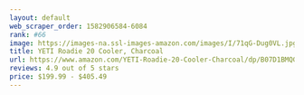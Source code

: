 ```yaml
---
layout: default 
﻿web_scraper_order: 1582906584-6084
rank: #66
image: https://images-na.ssl-images-amazon.com/images/I/71qG-Dug0VL.jpg
title: YETI Roadie 20 Cooler, Charcoal
url: https://www.amazon.com/YETI-Roadie-20-Cooler-Charcoal/dp/B07D1BMQGT/ref=zg_mw_lawn-garden_66?_encoding=UTF8&psc=1&refRID=N2N6WQVV95K578DRNN9Q
reviews: 4.9 out of 5 stars
price: $199.99 - $405.49
---
```

